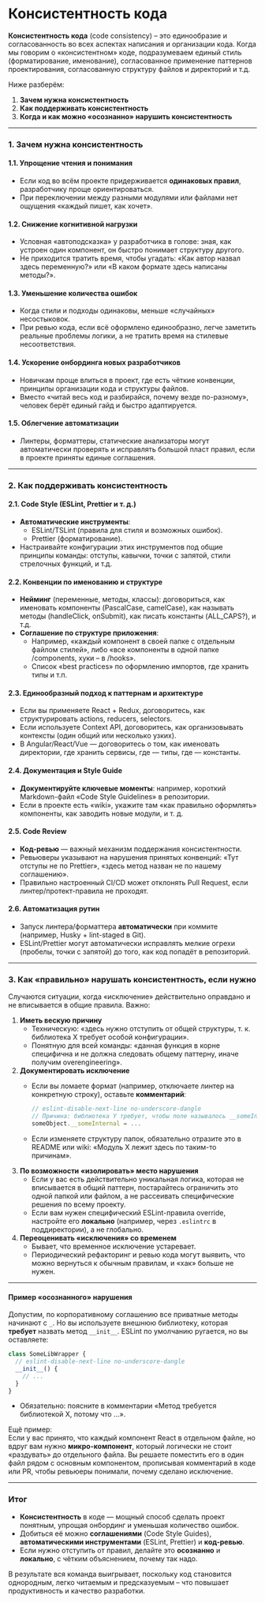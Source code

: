 # Консистентность кода

**Консистентность кода** (code consistency) – это единообразие и согласованность во всех аспектах написания и организации кода. Когда мы говорим о «консистентном» коде, подразумеваем единый стиль (форматирование, именование), согласованное применение паттернов проектирования, согласованную структуру файлов и директорий и т.д.

Ниже разберём:

1. **Зачем нужна консистентность**
2. **Как поддерживать консистентность**
3. **Когда и как можно «осознанно» нарушить консистентность**

***

### 1. Зачем нужна консистентность

#### 1.1. Упрощение чтения и понимания

* Если код во всём проекте придерживается **одинаковых правил**, разработчику проще ориентироваться.
* При переключении между разными модулями или файлами нет ощущения «каждый пишет, как хочет».

#### 1.2. Снижение когнитивной нагрузки

* Условная «автоподсказка» у разработчика в голове: зная, как устроен один компонент, он быстро понимает структуру другого.
* Не приходится тратить время, чтобы угадать: «Как автор назвал здесь переменную?» или «В каком формате здесь написаны методы?».

#### 1.3. Уменьшение количества ошибок

* Когда стили и подходы одинаковы, меньше «случайных» несостыковок.
* При ревью кода, если всё оформлено единообразно, легче заметить реальные проблемы логики, а не тратить время на стилевые несоответствия.

#### 1.4. Ускорение онбординга новых разработчиков

* Новичкам проще влиться в проект, где есть чёткие конвенции, принципы организации кода и структуры файлов.
* Вместо «читай весь код и разбирайся, почему везде по-разному», человек берёт единый гайд и быстро адаптируется.

#### 1.5. Облегчение автоматизации

* Линтеры, форматтеры, статические анализаторы могут автоматически проверять и исправлять большой пласт правил, если в проекте приняты единые соглашения.

***

### 2. Как поддерживать консистентность

#### 2.1. Code Style (ESLint, Prettier и т. д.)

* **Автоматические инструменты**:
  * ESLint/TSLint (правила для стиля и возможных ошибок).
  * Prettier (форматирование).
* Настраивайте конфигурации этих инструментов под общие принципы команды: отступы, кавычки, точки с запятой, стили стрелочных функций, и т.д.

#### 2.2. Конвенции по именованию и структуре

* **Нейминг** (переменные, методы, классы): договориться, как именовать компоненты (PascalCase, camelCase), как называть методы (handleClick, onSubmit), как писать константы (ALL\_CAPS?), и т.д.
* **Соглашение по структуре приложения**:
  * Например, «каждый компонент в своей папке с отдельным файлом стилей», либо «все компоненты в одной папке /components, хуки – в /hooks».
  * Список «best practices» по оформлению импортов, где хранить типы и т.п.

#### 2.3. Единообразный подход к паттернам и архитектуре

* Если вы применяете React + Redux, договоритесь, как структурировать actions, reducers, selectors.
* Если используете Context API, договоритесь, как организовывать контексты (один общий или несколько узких).
* В Angular/React/Vue — договоритесь о том, как именовать директории, где хранить сервисы, где — типы, где — константы.

#### 2.4. Документация и Style Guide

* **Документируйте ключевые моменты**: например, короткий Markdown-файл «Code Style Guidelines» в репозитории.
* Если в проекте есть «wiki», укажите там «как правильно оформлять» компоненты, как заводить новые модули, и т. д.

#### 2.5. Code Review

* **Код-ревью** — важный механизм поддержания консистентности.
* Ревьюверы указывают на нарушения принятых конвенций: «Тут отступы не по Prettier», «здесь метод назван не по нашему соглашению».
* Правильно настроенный CI/CD может отклонять Pull Request, если линтер/протект-правила не проходят.

#### 2.6. Автоматизация рутин

* Запуск линтера/форматтера **автоматически** при коммите (например, Husky + lint-staged в Git).
* ESLint/Prettier могут автоматически исправлять мелкие огрехи (пробелы, точки с запятой) до того, как код попадёт в репозиторий.

***

### 3. Как «правильно» нарушать консистентность, если нужно

Случаются ситуации, когда «исключение» действительно оправдано и не вписывается в общие правила. Важно:

1. **Иметь вескую причину**
   * Техническую: «здесь нужно отступить от общей структуры, т. к. библиотека X требует особой конфигурации».
   * Понятную для всей команды: «данная функция в корне специфична и не должна следовать общему паттерну, иначе получим overengineering».
2. **Документировать исключение**
   *   Если вы ломаете формат (например, отключаете линтер на конкретную строку), оставьте **комментарий**:

       ```js
       // eslint-disable-next-line no-underscore-dangle
       // Причина: библиотека Y требует, чтобы поле называлось __someInternal
       someObject.__someInternal = ...
       ```
   * Если изменяете структуру папок, обязательно отразите это в README или wiki: «Модуль X лежит здесь по таким-то причинам».
3. **По возможности «изолировать» место нарушения**
   * Если у вас есть действительно уникальная логика, которая не вписывается в общий паттерн, постарайтесь ограничить это одной папкой или файлом, а не рассеивать специфические решения по всему проекту.
   * Если вам нужен специфический ESLint-правила override, настройте его **локально** (например, через `.eslintrc` в поддиректории), а не глобально.
4. **Переоценивать «исключения» со временем**
   * Бывает, что временное исключение устаревает.
   * Периодический рефакторинг и ревью кода могут выявить, что можно вернуться к обычным правилам, и «хак» больше не нужен.

***

#### Пример «осознанного» нарушения

Допустим, по корпоративному соглашению все приватные методы начинают с `_`. Но вы используете внешнюю библиотеку, которая **требует** назвать метод `__init__`. ESLint по умолчанию ругается, но вы оставляете:

```js
class SomeLibWrapper {
  // eslint-disable-next-line no-underscore-dangle
  __init__() {
    // ...
  }
}
```

* Обязательно: поясните в комментарии «Метод требуется библиотекой X, потому что ...».

Ещё пример:\
Если у вас принято, что каждый компонент React в отдельном файле, но вдруг вам нужно **микро-компонент**, который логически не стоит «раздувать» до отдельного файла. Вы решаете поместить его в один файл рядом с основным компонентом, прописывая комментарий в коде или PR, чтобы ревьюеры понимали, почему сделано исключение.

***

### Итог

* **Консистентность** в коде — мощный способ сделать проект понятным, упрощая онбординг и уменьшая количество ошибок.
* Добиться её можно **соглашениями** (Code Style Guides), **автоматическими инструментами** (ESLint, Prettier) и **код-ревью**.
* Если нужно отступить от правил, делайте это **осознанно** и **локально**, с чётким объяснением, почему так надо.

В результате вся команда выигрывает, поскольку код становится однородным, легко читаемым и предсказуемым – что повышает продуктивность и качество разработки.
